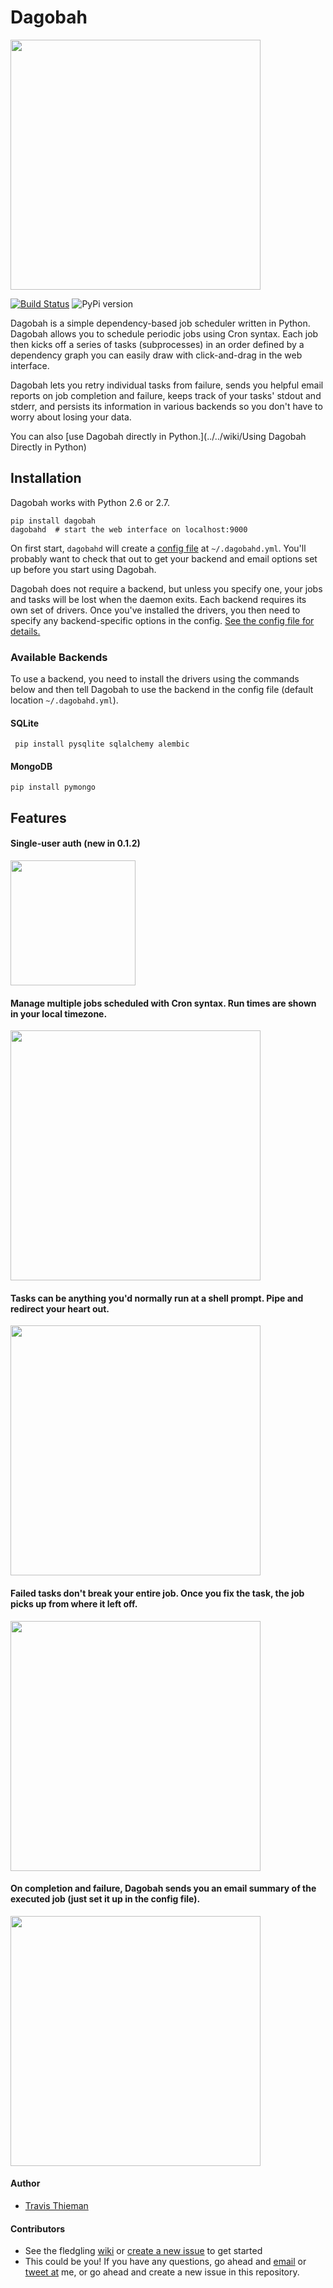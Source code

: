 Dagobah
=======

<img src="http://i.imgur.com/D5ZxGXA.png" height="400">

[![Build Status](https://travis-ci.org/tthieman/dagobah.png?branch=master)](https://travis-ci.org/tthieman/dagobah?branch=master) ![PyPi version](https://pypip.in/v/dagobah/badge.png)

Dagobah is a simple dependency-based job scheduler written in Python. Dagobah allows you to schedule periodic jobs using Cron syntax. Each job then kicks off a series of tasks (subprocesses) in an order defined by a dependency graph you can easily draw with click-and-drag in the web interface.

Dagobah lets you retry individual tasks from failure, sends you helpful email reports on job completion and failure, keeps track of your tasks' stdout and stderr, and persists its information in various backends so you don't have to worry about losing your data.

You can also [use Dagobah directly in Python.](../../wiki/Using Dagobah Directly in Python)

## Installation

Dagobah works with Python 2.6 or 2.7.

    pip install dagobah
    dagobahd  # start the web interface on localhost:9000

On first start, `dagobahd` will create a [config file](dagobah/daemon/dagobahd.yml) at `~/.dagobahd.yml`. You'll probably want to check that out to get your backend and email options set up before you start using Dagobah.

Dagobah does not require a backend, but unless you specify one, your jobs and tasks will be lost when the daemon exits. Each backend requires its own set of drivers. Once you've installed the drivers, you then need to specify any backend-specific options in the config. [See the config file for details.](dagobah/daemon/dagobahd.yml)

### Available Backends

To use a backend, you need to install the drivers using the commands below and then tell Dagobah to use the backend in the config file (default location `~/.dagobahd.yml`).

#### SQLite

     pip install pysqlite sqlalchemy alembic

#### MongoDB

    pip install pymongo

## Features

#### Single-user auth (new in 0.1.2)

<img src="http://i.imgur.com/f843YXK.png" height="200">

#### Manage multiple jobs scheduled with Cron syntax. Run times are shown in your local timezone.

<img src="http://i.imgur.com/PjPQedn.png" height="400">

#### Tasks can be anything you'd normally run at a shell prompt. Pipe and redirect your heart out.

<img src="http://i.imgur.com/mWuQopx.png" height="400">

#### Failed tasks don't break your entire job. Once you fix the task, the job picks up from where it left off.

<img src="http://i.imgur.com/u2vDre2.png" height="400">

#### On completion and failure, Dagobah sends you an email summary of the executed job (just set it up in the config file).

<img src="http://i.imgur.com/yN6LUUZ.png" height="400">

#### Author

 * [Travis Thieman](https://twitter.com/thieman)

#### Contributors

 * See the fledgling [wiki](../../wiki) or [create a new issue](../../issues) to get started
 * This could be you! If you have any questions, go ahead and [email](mailto:travis.thieman@gmail.com) or [tweet at](https://twitter.com/thieman) me, or go ahead and create a new issue in this repository.
